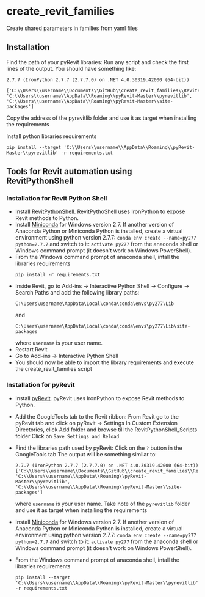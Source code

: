 # create_revit_families
Create shared parameters in families from yaml files

## Installation

Find the path of your pyRevit libraries:
Run any script and check the first lines of the output. You should have something like:

```
2.7.7 (IronPython 2.7.7 (2.7.7.0) on .NET 4.0.30319.42000 (64-bit))

['C:\\Users\\username\\Documents\\GitHub\\create_revit_families\\RevitPythonShell_Scripts\\GoogleTools.extension\\GoogleTools.tab\\GoogleTools.Panel\\Excel2SharedParamFile.pushbutton', 'C:\\Users\\username\\AppData\\Roaming\\pyRevit-Master\\pyrevitlib', 'C:\\Users\\username\\AppData\\Roaming\\pyRevit-Master\\site-packages']
```
Copy the address of the pyrevitlib folder and use it as target when installing the requirements

Install python libraries requirements

```
pip install --target 'C:\\Users\\username\\AppData\\Roaming\\pyRevit-Master\\pyrevitlib' -r requirements.txt
```
## Tools for Revit automation using RevitPythonShell

### Installation for Revit Python Shell

* Install [RevitPythonShell](https://github.com/architecture-building-systems/revitpythonshell). RevitPythoShell uses IronPython to expose Revit methods to Python. 
* Install [Miniconda](https://docs.conda.io/en/latest/miniconda.html) for Windows version 2.7. If another version of Anaconda Python or Miniconda Python is installed, create a virtual environment using python version 2.7.7:
   `conda env create --name=py277 python=2.7.7` 
   and switch to it: 
   `activate py277` 
   from the anaconda shell or Windows command prompt (it doesn't work on Windows PowerShell).
* From the Windows command prompt of anaconda shell, intall the libraries requirements
    ```
    pip install -r requirements.txt
    ```
* Inside Revit, go to Add-ins -> Interactive Python Shell -> Configure -> Search Paths and add the following library paths:
    ```
    C:\Users\username\AppData\Local\conda\conda\envs\py277\Lib
    ```
    and
    ```
    C:\Users\username\AppData\Local\conda\conda\envs\py277\Lib\site-packages
    ```
    where `username` is your user name.
* Restart Revit
* Go to Add-ins -> Interactive Python Shell
* You should now be able to import the library requirements and execute the create_revit_families script

### Installation for pyRevit

* Install [pyRevit](https://github.com/eirannejad/pyRevit/releases). pyRevit uses IronPython to expose Revit methods to Python.

* Add the GoogleTools tab to the Revit ribbon:
    From Revit go to the pyRevit tab and click on pyRevit -> Settings
    In Custom Extension Directories, click Add folder and browse till the RevitPythonShell_Scripts folder
    Click on `Save Settings and Reload`

* Find the libraries path used by pyRevit:
    Click on the `?` button in the GoogleTools tab
    The output will be something similar to:
    ```
    2.7.7 (IronPython 2.7.7 (2.7.7.0) on .NET 4.0.30319.42000 (64-bit))
    ['C:\\Users\\username\\Documents\\GitHub\\create_revit_families\\RevitPythonShell_Scripts\\GoogleTools.extension\\GoogleTools.tab\\GoogleTools.Panel\\Excel2SharedParamFile.pushbutton', 'C:\\Users\\username\\AppData\\Roaming\\pyRevit-Master\\pyrevitlib', 'C:\\Users\\username\\AppData\\Roaming\\pyRevit-Master\\site-packages']
    ```
    where `username` is your user name.
    Take note of the `pyrevitlib` folder and use it as target when installing the requirements

* Install [Miniconda](https://docs.conda.io/en/latest/miniconda.html) for Windows version 2.7. If another version of Anaconda Python or Miniconda Python is installed, create a virtual environment using python version 2.7.7:
   `conda env create --name=py277 python=2.7.7` 
   and switch to it: 
   `activate py277` 
   from the anaconda shell or Windows command prompt (it doesn't work on Windows PowerShell).
* From the Windows command prompt of anaconda shell, intall the libraries requirements
    ```
    pip install --target 'C:\\Users\\username\\AppData\\Roaming\\pyRevit-Master\\pyrevitlib' -r requirements.txt
    ```